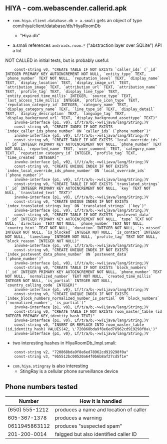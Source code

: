 ## HIYA - com.webascender.callerid.apk ##

- `com.hiya.client.database.db > a.smali` gets an object of type com/hiya/client/database/db/HiyaRoomDb
    * "Hiya.db"

- a.smali references `androidx.room.*` ("abstraction layer over SQLite") API a lot 

NOT CALLED in initial tests, but is probably useful:
```smali
    const-string v0, "CREATE TABLE IF NOT EXISTS `caller_ids` (`_id` INTEGER PRIMARY KEY AUTOINCREMENT NOT NULL, `entity_type` TEXT, `phone_number` TEXT NOT NULL, `reputation_level` TEXT, `display_name` TEXT, `display_location` TEXT, `display_image_url` TEXT, `attribution_image` TEXT, `attribution_url` TEXT, `attribution_name` TEXT, `profile_tag` TEXT, `display_line_type` TEXT, `entity_expired_time_millis` INTEGER, `source_type` TEXT, `last_access_time_millis` INTEGER, `profile_icon_type` TEXT, `reputation_category_id` INTEGER, `category_name` TEXT, `display_category_name` TEXT, `line_type_id` TEXT, `display_detail` TEXT, `display_description` TEXT, `language_tag` TEXT, `display_background_url` TEXT, `display_background_assettype` TEXT)"
	invoke-interface {p1, v0}, Lf/t/a/b;->w(Ljava/lang/String;)V
	const-string v0, "CREATE INDEX IF NOT EXISTS `index_caller_ids_phone_number` ON `caller_ids` (`phone_number`)"
	invoke-interface {p1, v0}, Lf/t/a/b;->w(Ljava/lang/String;)V
	const-string v0, "CREATE TABLE IF NOT EXISTS `local_override_ids` (`_id` INTEGER PRIMARY KEY AUTOINCREMENT NOT NULL, `phone_number` TEXT NOT NULL, `reported_name` TEXT, `user_comment` TEXT, `category_name` TEXT, `reputation_category_id` INTEGER, `profile_tag` TEXT, `time_created` INTEGER)"
	invoke-interface {p1, v0}, Lf/t/a/b;->w(Ljava/lang/String;)V
	const-string v0, "CREATE UNIQUE INDEX IF NOT EXISTS `index_local_override_ids_phone_number` ON `local_override_ids` (`phone_number`)"
	invoke-interface {p1, v0}, Lf/t/a/b;->w(Ljava/lang/String;)V
	const-string v0, "CREATE TABLE IF NOT EXISTS `translated_strings` (`_id` INTEGER PRIMARY KEY AUTOINCREMENT NOT NULL, `key` TEXT NOT NULL, `translated_text` TEXT)"
	invoke-interface {p1, v0}, Lf/t/a/b;->w(Ljava/lang/String;)V
	const-string v0, "CREATE UNIQUE INDEX IF NOT EXISTS `index_translated_strings_key` ON `translated_strings` (`key`)"
	invoke-interface {p1, v0}, Lf/t/a/b;->w(Ljava/lang/String;)V
	const-string v0, "CREATE TABLE IF NOT EXISTS `postevent_data` (`_id` INTEGER PRIMARY KEY AUTOINCREMENT NOT NULL, `type` TEXT NOT NULL, `direction` TEXT NOT NULL, `phone_number` TEXT NOT NULL, `country_hint` TEXT NOT NULL, `duration` INTEGER NOT NULL, `is_missed` INTEGER NOT NULL, `is_blocked` INTEGER NOT NULL, `is_contact` INTEGER NOT NULL, `timestamp` INTEGER NOT NULL, `profile_tag` TEXT NOT NULL, `block_reason` INTEGER NOT NULL)"
	invoke-interface {p1, v0}, Lf/t/a/b;->w(Ljava/lang/String;)V
	const-string v0, "CREATE UNIQUE INDEX IF NOT EXISTS `index_postevent_data_phone_number` ON `postevent_data` (`phone_number`)"
	invoke-interface {p1, v0}, Lf/t/a/b;->w(Ljava/lang/String;)V
	const-string v0, "CREATE TABLE IF NOT EXISTS `block_numbers` (`_id` INTEGER PRIMARY KEY AUTOINCREMENT NOT NULL, `phone_number` TEXT NOT NULL, `normalized_number` TEXT NOT NULL, `created_time_millis` INTEGER NOT NULL, `is_partial` INTEGER NOT NULL, `country_calling_code` INTEGER)"
	invoke-interface {p1, v0}, Lf/t/a/b;->w(Ljava/lang/String;)V
	const-string v0, "CREATE UNIQUE INDEX IF NOT EXISTS `index_block_numbers_normalized_number_is_partial` ON `block_numbers` (`normalized_number`, `is_partial`)"
	invoke-interface {p1, v0}, Lf/t/a/b;->w(Ljava/lang/String;)V
	const-string v0, "CREATE TABLE IF NOT EXISTS room_master_table (id INTEGER PRIMARY KEY,identity_hash TEXT)"
	invoke-interface {p1, v0}, Lf/t/a/b;->w(Ljava/lang/String;)V
	const-string v0, "INSERT OR REPLACE INTO room_master_table (id,identity_hash) VALUES(42, \'720868bda9f8e6ed78962cd919298f0a\')"
	invoke-interface {p1, v0}, Lf/t/a/b;->w(Ljava/lang/String;)V
```

- two interesting hashes in HiyaRoomDb_Impl.smali:
```smali
	const-string v2, "720868bda9f8e6ed78962cd919298f0a"
	const-string v3, "9b5512bc00520a64f0b6b8af27cd5f1e"
```

- `com.hiya.stingray` is also interesting
  - StingRay is a cellular phone surveillance device

## Phone numbers tested ##
| Number        | How it is handled        |
| ------------- | ------------------------ |
| (650) 555-1212| produces a name and location of caller |
| 605-367-1378  | produces a warning       |
| 0611945863112 | produces "suspected spam"|
| 201-200-0014  | falgged but also identified caller ID |